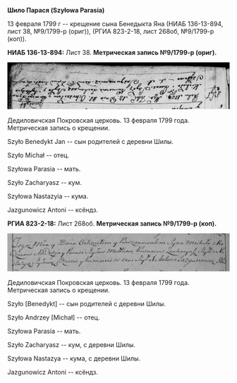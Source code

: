 **Шило Парася (Szyłowa Parasia)**

13 февраля 1799 г -- крещение сына Бенедыкта Яна (НИАБ 136-13-894, лист
38, №9/1799-р (ориг)), (РГИА 823-2-18, лист 268об, №9/1799-р (коп)).

**НИАБ 136-13-894:** Лист 38. **Метрическая запись №9/1799-р (ориг).**

![](./media/8eb59186dfeebb9acea8c95ca9899ee41c173cdd.png)

Дедиловичская Покровская церковь. 13 февраля 1799 года. Метрическая
запись о крещении.

Szyło Benedykt Jan -- сын родителей с деревни Шилы.

Szyło Michał -- отец.

Szyłowa Parasia -- мать.

Szyło Zacharyasz -- кум.

Szyłowa Nastazyia -- кума.

Jazgunowicz Antoni -- ксёндз.

**РГИА 823-2-18:** Лист 268об. **Метрическая запись №9/1799-р (коп).**

![](./media/9bb76aab73e1a31d186e0f3d0b3dd389cf2a71dc.png)

Дедиловичская Покровская церковь. 13 февраля 1799 года. Метрическая
запись о крещении.

Szyło \[Benedykt\] -- сын родителей с деревни Шилы.

Szyło Andrzey \[Michał\] -- отец.

Szyłowa Parasia -- мать.

Szyło Zacharyasz -- кум, с деревни Шилы.

Szyłowa Nastazya -- кума, с деревни Шилы.

Jazgunowicz Antoni -- ксёндз.
